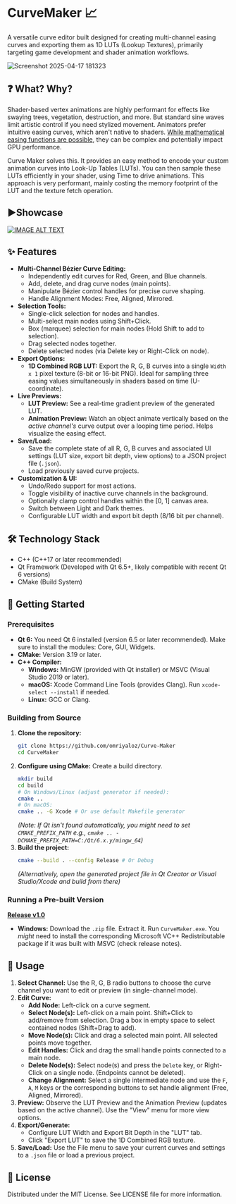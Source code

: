 # CurveMaker 📈

A versatile curve editor built designed for creating multi-channel easing curves and exporting them as 1D LUTs (Lookup Textures), primarily targeting game development and shader animation workflows.

![Screenshot 2025-04-17 181323](https://github.com/user-attachments/assets/1d5af709-f87e-4d0c-9e5f-f32efece3811)




## :question: What? Why?

Shader-based vertex animations are highly performant for effects like swaying trees, vegetation, destruction, and more. But standard sine waves limit artistic control if you need stylized movement. Animators prefer intuitive easing curves, which aren't native to shaders. [While mathematical easing functions are possible](https://docs.google.com/document/d/1x9gch_zQ6Farvp-Q6R4_FhWrpbcybUW2fCfVUCdPZvs/edit?usp=sharing), they can be complex and potentially impact GPU performance.

Curve Maker solves this. It provides an easy method to encode your custom animation curves into Look-Up Tables (LUTs). You can then sample these LUTs efficiently in your shader, using Time to drive animations. This approach is very performant, mainly costing the memory footprint of the LUT and the texture fetch operation.

## ▶️Showcase 
[![IMAGE ALT TEXT](https://github.com/user-attachments/assets/d9098f51-96b0-4df3-a8fb-ca38fa8b8d25)
](https://youtu.be/ombsLh9y2nA "Showcase")

## ✨ Features

* **Multi-Channel Bézier Curve Editing:**
    * Independently edit curves for Red, Green, and Blue channels.
    * Add, delete, and drag curve nodes (main points).
    * Manipulate Bézier control handles for precise curve shaping.
    * Handle Alignment Modes: Free, Aligned, Mirrored.
* **Selection Tools:**
    * Single-click selection for nodes and handles.
    * Multi-select main nodes using Shift+Click.
    * Box (marquee) selection for main nodes (Hold Shift to add to selection).
    * Drag selected nodes together.
    * Delete selected nodes (via Delete key or Right-Click on node).
* **Export Options:**
    * **1D Combined RGB LUT:** Export the R, G, B curves into a single `Width x 1` pixel texture (8-bit or 16-bit PNG). Ideal for sampling three easing values simultaneously in shaders based on time (U-coordinate).
* **Live Previews:**
    * **LUT Preview:** See a real-time gradient preview of the generated LUT.
    * **Animation Preview:** Watch an object animate vertically based on the *active channel's* curve output over a looping time period. Helps visualize the easing effect.
* **Save/Load:**
    * Save the complete state of all R, G, B curves and associated UI settings (LUT size, export bit depth, view options) to a JSON project file (`.json`).
    * Load previously saved curve projects.
* **Customization & UI:**
    * Undo/Redo support for most actions.
    * Toggle visibility of inactive curve channels in the background.
    * Optionally clamp control handles within the [0, 1] canvas area.
    * Switch between Light and Dark themes.
    * Configurable LUT width and export bit depth (8/16 bit per channel).

## 🛠️ Technology Stack

* C++ (C++17 or later recommended)
* Qt Framework (Developed with Qt 6.5+, likely compatible with recent Qt 6 versions)
* CMake (Build System)

## 🚀 Getting Started

### Prerequisites

* **Qt 6:** You need Qt 6 installed (version 6.5 or later recommended). Make sure to install the modules: Core, GUI, Widgets.
* **CMake:** Version 3.19 or later.
* **C++ Compiler:**
    * **Windows:** MinGW (provided with Qt installer) or MSVC (Visual Studio 2019 or later).
    * **macOS:** Xcode Command Line Tools (provides Clang). Run `xcode-select --install` if needed.
    * **Linux:** GCC or Clang.

### Building from Source

1.  **Clone the repository:**
    ```bash
    git clone https://github.com/omriyaloz/Curve-Maker
    cd CurveMaker
    ```
2.  **Configure using CMake:** Create a build directory.
    ```bash
    mkdir build
    cd build
    # On Windows/Linux (adjust generator if needed):
    cmake ..
    # On macOS:
    cmake .. -G Xcode # Or use default Makefile generator
    ```
    *(Note: If Qt isn't found automatically, you might need to set `CMAKE_PREFIX_PATH` e.g., `cmake .. -DCMAKE_PREFIX_PATH=C:/Qt/6.x.y/mingw_64`)*
3.  **Build the project:**
    ```bash
    cmake --build . --config Release # Or Debug
    ```
    *(Alternatively, open the generated project file in Qt Creator or Visual Studio/Xcode and build from there)*

### Running a Pre-built Version

[**Release v1.0**](https://github.com/omriyaloz/Curve-Maker/releases/tag/v1.0.0)

* **Windows:** Download the `.zip` file. Extract it. Run `CurveMaker.exe`. You *might* need to install the corresponding Microsoft VC++ Redistributable package if it was built with MSVC (check release notes).


## 📖 Usage

1.  **Select Channel:** Use the R, G, B radio buttons to choose the curve channel you want to edit or preview (in single-channel mode).
2.  **Edit Curve:**
    * **Add Node:** Left-click on a curve segment.
    * **Select Node(s):** Left-click on a main point. Shift+Click to add/remove from selection. Drag a box in empty space to select contained nodes (Shift+Drag to add).
    * **Move Node(s):** Click and drag a selected main point. All selected points move together.
    * **Edit Handles:** Click and drag the small handle points connected to a main node.
    * **Delete Node(s):** Select node(s) and press the `Delete` key, or Right-Click on a single node. (Endpoints cannot be deleted).
    * **Change Alignment:** Select a single intermediate node and use the `F`, `A`, `M` keys or the corresponding buttons to set handle alignment (Free, Aligned, Mirrored).
3.  **Preview:** Observe the LUT Preview and the Animation Preview (updates based on the active channel). Use the "View" menu for more view options.
4.  **Export/Generate:**
    * Configure LUT Width and Export Bit Depth in the "LUT" tab.
    * Click "Export LUT" to save the 1D Combined RGB texture.
5.  **Save/Load:** Use the File menu to save your current curves and settings to a `.json` file or load a previous project.


## 📜 License
Distributed under the MIT License. See LICENSE file for more information.
